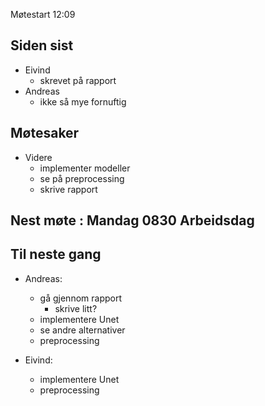 Møtestart 12:09

## Siden sist
- Eivind
    - skrevet på rapport
- Andreas 
    - ikke så mye fornuftig

## Møtesaker
- Videre
    - implementer modeller
    - se på preprocessing
    - skrive rapport

## Nest møte : Mandag 0830 Arbeidsdag
## Til neste gang
- Andreas: 
    - gå gjennom rapport
        - skrive litt?
    - implementere Unet
    - se andre alternativer
    - preprocessing

- Eivind:
    - implementere Unet
    - preprocessing

